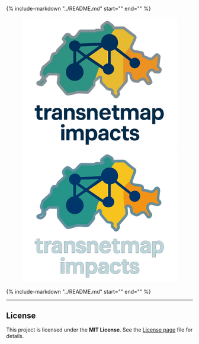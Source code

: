 
{% include-markdown "../README.md" start="<!-- badges:start -->" end="<!-- badges:end -->" %}

<p align="center">
  <img src="assets/logo-light.png" alt="transnetmap-impacts logo" width="420" class="only-light">
  <img src="assets/logo-dark.png"  alt="transnetmap-impacts logo" width="420" class="only-dark">
</p>

{% include-markdown "../README.md" start="<!-- docs:start -->" end="<!-- docs:end -->" %}

---

## License

This project is licensed under the **MIT License**. See the [License page](license/) file for details.